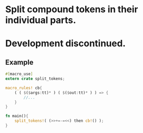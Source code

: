 Split compound tokens in their individual parts.
================================================

# Development discontinued.

Example
-------

```rust
#[macro_use]
extern crate split_tokens;

macro_rules! cb{
    ( ( $($args:tt)* ) ( $($out:tt)* ) ) => {
        //...
    }
}

fn main(){
    split_tokens!( (>>+=-=<<) then cb!() );
}
```
